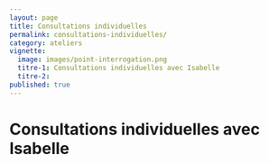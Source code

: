 ```yaml
---
layout: page
title: Consultations individuelles
permalink: consultations-individuelles/
category: ateliers
vignette:
  image: images/point-interrogation.png
  titre-1: Consultations individuelles avec Isabelle
  titre-2:
published: true
---
```



# Consultations individuelles avec Isabelle

